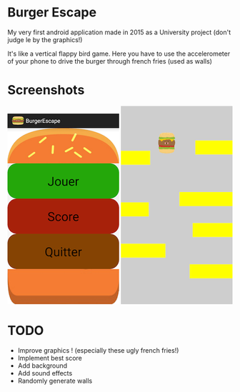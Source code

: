 # Burger Escape

My very first android application made in 2015 as a University project (don't judge le by the graphics!)

It's like a vertical flappy bird game. Here you have to use the accelerometer of your phone to drive the burger through french fries (used as walls)

# Screenshots

![menu](https://github.com/CyrilNb/BurgerEscape/blob/master/screenshots/menu.png) ![ingame](https://github.com/CyrilNb/BurgerEscape/blob/master/screenshots/ingame.png) 

# TODO

- Improve graphics ! (especially these ugly french fries!)
- Implement best score
- Add background
- Add sound effects
- Randomly generate walls
